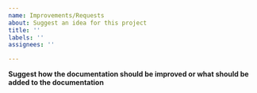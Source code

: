 ```yaml
---
name: Improvements/Requests
about: Suggest an idea for this project
title: ''
labels: ''
assignees: ''

---
```


**Suggest how the documentation should be improved or what should be added to the documentation**
